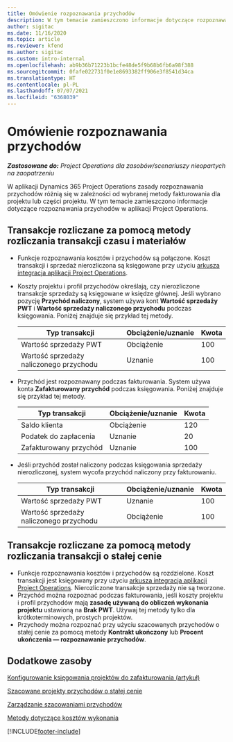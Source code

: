 ```yaml
---
title: Omówienie rozpoznawania przychodów
description: W tym temacie zamieszczono informacje dotyczące rozpoznawania przychodów w aplikacji Project Operations.
author: sigitac
ms.date: 11/16/2020
ms.topic: article
ms.reviewer: kfend
ms.author: sigitac
ms.custom: intro-internal
ms.openlocfilehash: ab9b36b71223b1bcfe48de5f9b68b6fb6a98f388
ms.sourcegitcommit: 0fafe022731f0e1e8693382ff906e3f8541d34ca
ms.translationtype: HT
ms.contentlocale: pl-PL
ms.lasthandoff: 07/07/2021
ms.locfileid: "6368039"
---
```

# <a name="revenue-recognition-overview"></a>Omówienie rozpoznawania przychodów

_**Zastosowane do:** Project Operations dla zasobów/scenariuszy nieopartych na zaopatrzeniu_

W aplikacji Dynamics 365 Project Operations zasady rozpoznawania przychodów różnią się w zależności od wybranej metody fakturowania dla projektu lub części projektu. W tym temacie zamieszczono informacje dotyczące rozpoznawania przychodów w aplikacji Project Operations.

## <a name="transactions-accounted-using-time-and-material-billing-method"></a>Transakcje rozliczane za pomocą metody rozliczania transakcji czasu i materiałów

- Funkcje rozpoznawania kosztów i przychodów są połączone. Koszt transakcji i sprzedaż nierozliczona są księgowane przy użyciu [arkusza integracja aplikacji Project Operations](../project-accounting/project-operations-integration-journal.md).
- Koszty projektu i profil przychodów określają, czy nierozliczone transakcje sprzedaży są księgowane w księdze głównej. Jeśli wybrano pozycję **Przychód naliczony**, system używa kont **Wartość sprzedaży PWT** i **Wartość sprzedaży naliczonego przychodu** podczas księgowania. Poniżej znajduje się przykład tej metody.  

  | Typ transakcji | Obciążenie/uznanie | Kwota |
  | --- | --- | --- |
  | Wartość sprzedaży PWT | Obciążenie | 100 |
  | Wartość sprzedaży naliczonego przychodu | Uznanie | 100 |

- Przychód jest rozpoznawany podczas fakturowania. System używa konta **Zafakturowany przychód** podczas księgowania. Poniżej znajduje się przykład tej metody.  

  | Typ transakcji | Obciążenie/uznanie | Kwota |
  | --- | --- | --- |
  | Saldo klienta | Obciążenie | 120 |
  | Podatek do zapłacenia | Uznanie | 20 |
  | Zafakturowany przychód | Uznanie | 100 |

- Jeśli przychód został naliczony podczas księgowania sprzedaży nierozliczonej, system wycofa przychód naliczony przy fakturowaniu.

  | Typ transakcji | Obciążenie/uznanie | Kwota |
  | --- | --- | --- |
  | Wartość sprzedaży PWT | Uznanie | 100 |
  | Wartość sprzedaży naliczonego przychodu | Obciążenie | 100 |

## <a name="transactions-accounted-using-the-fixed-price-billing-method"></a>Transakcje rozliczane za pomocą metody rozliczania transakcji o stałej cenie

- Funkcje rozpoznawania kosztów i przychodów są rozdzielone. Koszt transakcji jest księgowany przy użyciu [arkusza integracja aplikacji Project Operations](../project-accounting/project-operations-integration-journal.md). Nierozliczone transakcje sprzedaży nie są tworzone.
- Przychód można rozpoznać podczas fakturowania, jeśli koszty projektu i profil przychodów mają **zasadę używaną do obliczeń wykonania projektu** ustawioną na **Brak PWT**. Używaj tej metody tylko dla krótkoterminowych, prostych projektów.
- Przychody można rozpoznać przy użyciu szacowanych przychodów o stałej cenie za pomocą metody **Kontrakt ukończony** lub **Procent ukończenia — rozpoznawanie przychodów**.

## <a name="additional-resources"></a>Dodatkowe zasoby
[Konfigurowanie księgowania projektów do zafakturowania (artykuł)](../project-accounting/configure-accounting-billable-projects.md)

[Szacowane projekty przychodów o stałej cenie](rev-rec-percentage-completion-method.md)

[Zarządzanie szacowaniami przychodów](rev-rec-completed-contract-method.md)

[Metody dotyczące kosztów wykonania](cost-complete-methods.md)


[!INCLUDE[footer-include](../includes/footer-banner.md)]